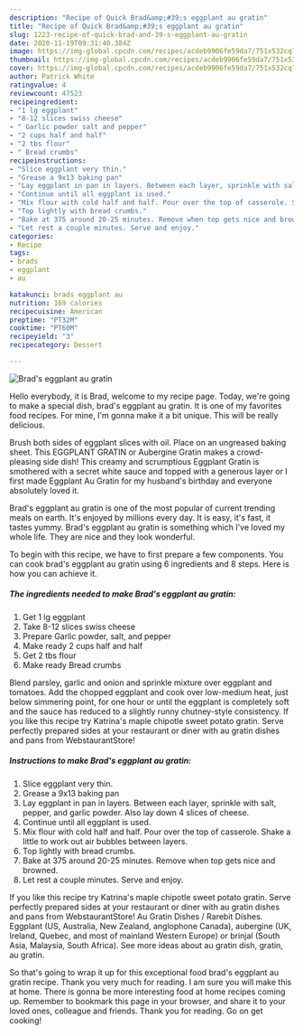 ```yaml
---
description: "Recipe of Quick Brad&amp;#39;s eggplant au gratin"
title: "Recipe of Quick Brad&amp;#39;s eggplant au gratin"
slug: 1223-recipe-of-quick-brad-and-39-s-eggplant-au-gratin
date: 2020-11-19T09:31:40.384Z
image: https://img-global.cpcdn.com/recipes/acdeb9906fe59da7/751x532cq70/brads-eggplant-au-gratin-recipe-main-photo.jpg
thumbnail: https://img-global.cpcdn.com/recipes/acdeb9906fe59da7/751x532cq70/brads-eggplant-au-gratin-recipe-main-photo.jpg
cover: https://img-global.cpcdn.com/recipes/acdeb9906fe59da7/751x532cq70/brads-eggplant-au-gratin-recipe-main-photo.jpg
author: Patrick White
ratingvalue: 4
reviewcount: 47523
recipeingredient:
- "1 lg eggplant"
- "8-12 slices swiss cheese"
- " Garlic powder salt and pepper"
- "2 cups half and half"
- "2 tbs flour"
- " Bread crumbs"
recipeinstructions:
- "Slice eggplant very thin."
- "Grease a 9x13 baking pan"
- "Lay eggplant in pan in layers. Between each layer, sprinkle with salt, pepper, and garlic powder. Also lay down 4 slices of cheese."
- "Continue until all eggplant is used."
- "Mix flour with cold half and half. Pour over the top of casserole. Shake a little to work out air bubbles between layers."
- "Top lightly with bread crumbs."
- "Bake at 375 around 20-25 minutes. Remove when top gets nice and browned."
- "Let rest a couple minutes. Serve and enjoy."
categories:
- Recipe
tags:
- brads
- eggplant
- au

katakunci: brads eggplant au 
nutrition: 169 calories
recipecuisine: American
preptime: "PT32M"
cooktime: "PT60M"
recipeyield: "3"
recipecategory: Dessert

---
```



![Brad&#39;s eggplant au gratin](https://img-global.cpcdn.com/recipes/acdeb9906fe59da7/751x532cq70/brads-eggplant-au-gratin-recipe-main-photo.jpg)

Hello everybody, it is Brad, welcome to my recipe page. Today, we're going to make a special dish, brad&#39;s eggplant au gratin. It is one of my favorites food recipes. For mine, I'm gonna make it a bit unique. This will be really delicious.

Brush both sides of eggplant slices with oil. Place on an ungreased baking sheet. This EGGPLANT GRATIN or Aubergine Gratin makes a crowd-pleasing side dish! This creamy and scrumptious Eggplant Gratin is smothered with a secret white sauce and topped with a generous layer or I first made Eggplant Au Gratin for my husband&#39;s birthday and everyone absolutely loved it.

Brad&#39;s eggplant au gratin is one of the most popular of current trending meals on earth. It's enjoyed by millions every day. It is easy, it's fast, it tastes yummy. Brad&#39;s eggplant au gratin is something which I've loved my whole life. They are nice and they look wonderful.


To begin with this recipe, we have to first prepare a few components. You can cook brad&#39;s eggplant au gratin using 6 ingredients and 8 steps. Here is how you can achieve it.

<!--inarticleads1-->

##### The ingredients needed to make Brad&#39;s eggplant au gratin:

1. Get 1 lg eggplant
1. Take 8-12 slices swiss cheese
1. Prepare  Garlic powder, salt, and pepper
1. Make ready 2 cups half and half
1. Get 2 tbs flour
1. Make ready  Bread crumbs


Blend parsley, garlic and onion and sprinkle mixture over eggplant and tomatoes. Add the chopped eggplant and cook over low-medium heat, just below simmering point, for one hour or until the eggplant is completely soft and the sauce has reduced to a slightly runny chutney-style consistency. If you like this recipe try Katrina&#39;s maple chipotle sweet potato gratin. Serve perfectly prepared sides at your restaurant or diner with au gratin dishes and pans from WebstaurantStore! 

<!--inarticleads2-->

##### Instructions to make Brad&#39;s eggplant au gratin:

1. Slice eggplant very thin.
1. Grease a 9x13 baking pan
1. Lay eggplant in pan in layers. Between each layer, sprinkle with salt, pepper, and garlic powder. Also lay down 4 slices of cheese.
1. Continue until all eggplant is used.
1. Mix flour with cold half and half. Pour over the top of casserole. Shake a little to work out air bubbles between layers.
1. Top lightly with bread crumbs.
1. Bake at 375 around 20-25 minutes. Remove when top gets nice and browned.
1. Let rest a couple minutes. Serve and enjoy.


If you like this recipe try Katrina&#39;s maple chipotle sweet potato gratin. Serve perfectly prepared sides at your restaurant or diner with au gratin dishes and pans from WebstaurantStore! Au Gratin Dishes / Rarebit Dishes. Eggplant (US, Australia, New Zealand, anglophone Canada), aubergine (UK, Ireland, Quebec, and most of mainland Western Europe) or brinjal (South Asia, Malaysia, South Africa). See more ideas about au gratin dish, gratin, au gratin. 

So that's going to wrap it up for this exceptional food brad&#39;s eggplant au gratin recipe. Thank you very much for reading. I am sure you will make this at home. There is gonna be more interesting food at home recipes coming up. Remember to bookmark this page in your browser, and share it to your loved ones, colleague and friends. Thank you for reading. Go on get cooking!
